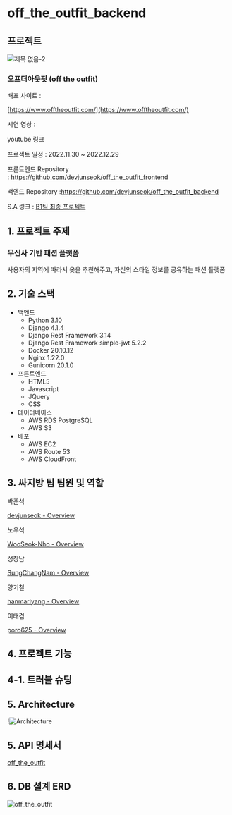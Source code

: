 # off_the_outfit_backend
## 프로젝트

![제목 없음-2](https://user-images.githubusercontent.com/111295065/207308458-f599cc0c-02fc-46ed-90c8-4a8b449348e0.png)

### 오프더아웃핏 (off the outfit)

배포 사이트 :

[https://www.offtheoutfit.com/](https://www.offtheoutfit.com/)

시연 영상 :

youtube 링크

프로젝트 일정 : 2022.11.30 ~ 2022.12.29

프론트엔드 Repository : https://github.com/devjunseok/off_the_outfit_frontend

백엔드  Repository :https://github.com/devjunseok/off_the_outfit_backend

S.A 링크 : [B1팀 최종 프로젝트](https://www.notion.so/B1-27932c8fdffb4308901a7ecdabade724) 

## 1. 프로젝트 주제

### 무신사 기반 패션 플랫폼

사용자의 지역에 따라서 옷을 추천해주고, 자신의 스타일 정보를 공유하는 패션 플랫폼

## 2. 기술 스택

- 백엔드
    - Python 3.10
    - Django 4.1.4
    - Django Rest Framework 3.14
    - Django Rest Framework simple-jwt 5.2.2
    - Docker 20.10.12
    - Nginx 1.22.0
    - Gunicorn 20.1.0
- 프론트엔드
    - HTML5
    - Javascript
    - JQuery
    - CSS
- 데이터베이스
    - AWS RDS PostgreSQL
    - AWS S3
- 배포
    - AWS EC2
    - AWS Route 53
    - AWS CloudFront

## 3. 싸지방 팀 팀원 및 역할

박준석 

[devjunseok - Overview](https://github.com/devjunseok)

노우석 

[WooSeok-Nho - Overview](https://github.com/WooSeok-Nho/)

성창남 

[SungChangNam - Overview](https://github.com/SungChangNam)

양기철 

[hanmariyang - Overview](https://github.com/hanmariyang)

이태겸 

[poro625 - Overview](https://github.com/poro625)

## 4. 프로젝트 기능

## 4-1. 트러블 슈팅

## 5. Architecture

!![Architecture](https://user-images.githubusercontent.com/111295065/207308569-1f6531bf-c8b1-4ff7-b6cf-442bcbe5cfb9.png)

## 5. API 명세서

[off_the_outfit](https://documenter.getpostman.com/view/24729622/2s8YzUxMFF)

## 6. DB 설계 ERD

![off_the_outfit](https://user-images.githubusercontent.com/111295065/207309475-759e6e8d-8265-4c49-8c8f-9f83478c329d.png)
